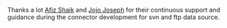 
Thanks a lot [Afiz Shaik](https://www.linkedin.com/in/afiz-shaik-1b425427/) and [Jojo Joseph](https://www.linkedin.com/in/jjojo/) for their continuous support and guidance during the connector development for svn and ftp data source.
